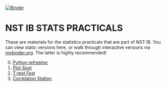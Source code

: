 [![Binder](https://mybinder.org/badge_logo.svg)](https://mybinder.org/v2/gh/esdalmaijer/NST-IB_2020-2021/main)

NST IB STATS PRACTICALS
=======================

These are materials for the statistics practicals that are part of NST IB. You can view static versions here, or walk through interactive versions via [mybinder.org](https://mybinder.org/v2/gh/esdalmaijer/NST-IB_2020-2021/main). The latter is highly recommended!

0. [Python refresher](00_python_refresher/00_python_refresher.ipynb)
1. [Plot Spot](01_plot_spot/01_plot_spot.ipynb)
2. [T-test Fest](02_t-test_fest/02_t-test_fest.ipynb)
3. [Correlation Station](03_correlation_station/03_correlation_station.ipynb)


